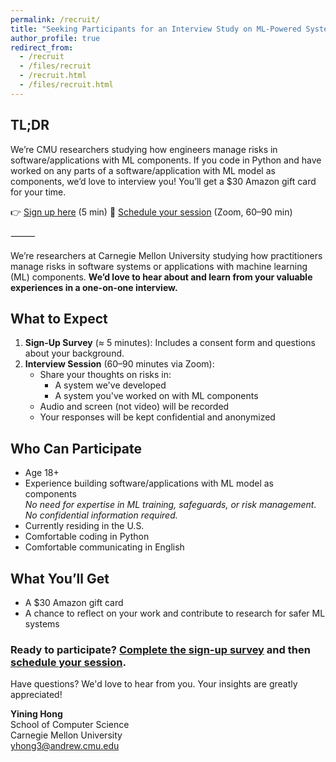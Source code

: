 ```yaml
---
permalink: /recruit/
title: "Seeking Participants for an Interview Study on ML-Powered System Safeguards"
author_profile: true
redirect_from:
  - /recruit
  - /files/recruit
  - /recruit.html
  - /files/recruit.html
---
```


## TL;DR

We’re CMU researchers studying how engineers manage risks in software/applications with ML components. If you code in Python and have worked on any parts of a software/application with ML model as components, we’d love to interview you! You’ll get a $30 Amazon gift card for your time.

👉 [Sign up here](https://forms.gle/UqjFJ9f8eJod8V55A) (5 min)
📅 [Schedule your session](https://calendar.app.google/LZPnNuiph9uxR7ET7) (Zoom, 60–90 min)

⸻

We’re researchers at Carnegie Mellon University studying how practitioners manage risks in software systems or applications with machine learning (ML) components. **We’d love to hear about and learn from your valuable experiences in a one-on-one interview.**

## What to Expect

1. **Sign-Up Survey** (≈ 5 minutes): Includes a consent form and questions about your background.
2. **Interview Session** (60–90 minutes via Zoom):
   - Share your thoughts on risks in:
     - A system we've developed
     - A system you've worked on with ML components
   - Audio and screen (not video) will be recorded
   - Your responses will be kept confidential and anonymized

## Who Can Participate

- Age 18+
- Experience building software/applications with ML model as components \
  *No need for expertise in ML training, safeguards, or risk management. No confidential information required.*
- Currently residing in the U.S.
- Comfortable coding in Python
- Comfortable communicating in English

## What You’ll Get

- A $30 Amazon gift card
- A chance to reflect on your work and contribute to research for safer ML systems

### Ready to participate? [Complete the sign-up survey](https://forms.gle/UqjFJ9f8eJod8V55A) and then [schedule your session](https://calendar.app.google/LZPnNuiph9uxR7ET7).

Have questions? We'd love to hear from you. Your insights are greatly appreciated!

**Yining Hong**  
School of Computer Science  
Carnegie Mellon University  
[yhong3@andrew.cmu.edu](mailto:yhong3@andrew.cmu.edu)